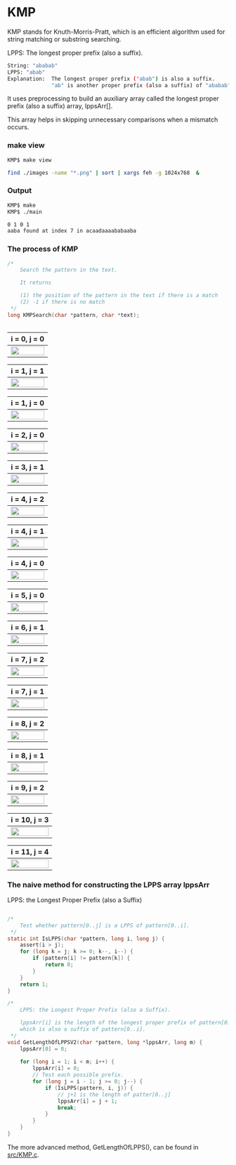 # KMP

KMP stands for Knuth-Morris-Pratt, which is an efficient algorithm used for string matching or substring searching. 

LPPS: The longest proper prefix (also a suffix). 

```sh
String: "ababab"
LPPS: "abab"
Explanation:  The longest proper prefix ("abab") is also a suffix.
              "ab" is another proper prefix (also a suffix) of "ababab", but not the longest.
```


It uses preprocessing to build an auxiliary array called the longest proper prefix (also a suffix) array, lppsArr[]. 

This array helps in skipping unnecessary comparisons when a mismatch occurs.


### make view 

```sh
KMP$ make view

find ./images -name "*.png" | sort | xargs feh -g 1024x768  &
```



### Output
```sh
KMP$ make
KMP$ ./main

0 1 0 1 
aaba found at index 7 in acaadaaaababaaba 

```

### The process of KMP

```C
/* 
    Search the pattern in the text.

    It returns

    (1) the position of the pattern in the text if there is a match
    (2) -1 if there is no match
 */
long KMPSearch(char *pattern, char *text);
 
```

| i = 0, j = 0 | 
|:-------------:|
| <img src="images/KMP_0000.png" width="100%" height="100%"> |

| i = 1, j = 1 | 
|:-------------:|
| <img src="images/KMP_0001.png" width="100%" height="100%"> |

| i = 1, j = 0 | 
|:-------------:|
| <img src="images/KMP_0002.png" width="100%" height="100%"> |

| i = 2, j = 0 | 
|:-------------:|
| <img src="images/KMP_0003.png" width="100%" height="100%"> |

| i = 3, j = 1 | 
|:-------------:|
| <img src="images/KMP_0004.png" width="100%" height="100%"> |

| i = 4, j = 2 | 
|:-------------:|
| <img src="images/KMP_0005.png" width="100%" height="100%"> |

| i = 4, j = 1 | 
|:-------------:|
| <img src="images/KMP_0006.png" width="100%" height="100%"> |


| i = 4, j = 0 | 
|:-------------:|
| <img src="images/KMP_0007.png" width="100%" height="100%"> |


| i = 5, j = 0 | 
|:-------------:|
| <img src="images/KMP_0008.png" width="100%" height="100%"> |

| i = 6, j = 1 | 
|:-------------:|
| <img src="images/KMP_0009.png" width="100%" height="100%"> |

| i = 7, j = 2 | 
|:-------------:|
| <img src="images/KMP_0010.png" width="100%" height="100%"> |


| i = 7, j = 1 | 
|:-------------:|
| <img src="images/KMP_0011.png" width="100%" height="100%"> |


| i = 8, j = 2 | 
|:-------------:|
| <img src="images/KMP_0012.png" width="100%" height="100%"> |


| i = 8, j = 1 | 
|:-------------:|
| <img src="images/KMP_0013.png" width="100%" height="100%"> |

| i = 9, j = 2 | 
|:-------------:|
| <img src="images/KMP_0014.png" width="100%" height="100%"> |


| i = 10, j = 3 | 
|:-------------:|
| <img src="images/KMP_0015.png" width="100%" height="100%"> |


| i = 11, j = 4 | 
|:-------------:|
| <img src="images/KMP_0016.png" width="100%" height="100%"> |

### The naive method for constructing the LPPS array lppsArr

LPPS: the Longest Proper Prefix (also a Suffix)

```C

/*
    Test whether pattern[0..j] is a LPPS of pattern[0..i].    
 */
static int IsLPPS(char *pattern, long i, long j) {
    assert(i > j);
    for (long k = j; k >= 0; k--, i--) {
        if (pattern[i] != pattern[k]) {
            return 0;
        }
    }
    return 1;
}

/*
    LPPS: the Longest Proper Prefix (also a Suffix).

    lppsArr[i] is the length of the longest proper prefix of pattern[0..i]
    which is also a suffix of pattern[0..i].
 */
void GetLengthOfLPPSV2(char *pattern, long *lppsArr, long m) {
    lppsArr[0] = 0;
    
    for (long i = 1; i < m; i++) {
        lppsArr[i] = 0;
        // Test each possible prefix.  
        for (long j = i - 1; j >= 0; j--) {
            if (IsLPPS(pattern, i, j)) {
                // j+1 is the length of patter[0..j]
                lppsArr[i] = j + 1;
                break;
            }
        } 
    }
}

```

The more advanced method, GetLengthOfLPPS(), can be found in [src/KMP.c](./src/KMP.c).

